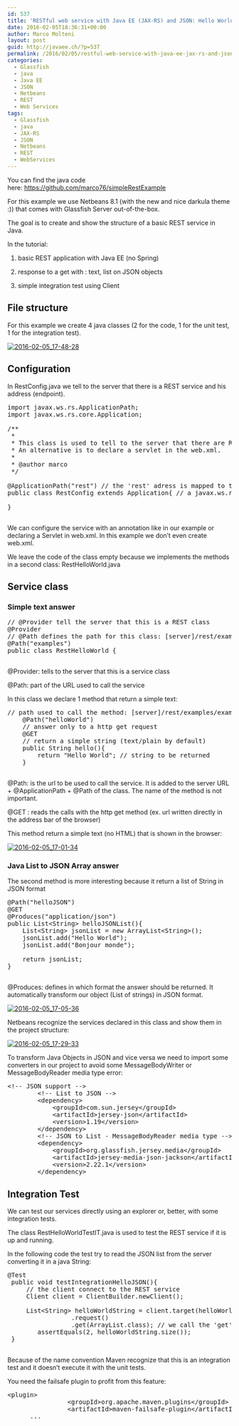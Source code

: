 ```yaml
---
id: 537
title: 'RESTful web service with Java EE (JAX-RS) and JSON: Hello World tutorial'
date: 2016-02-05T18:36:31+00:00
author: Marco Molteni
layout: post
guid: http://javaee.ch/?p=537
permalink: /2016/02/05/restful-web-service-with-java-ee-jax-rs-and-json-beginners-tutorial/
categories:
  - Glassfish
  - java
  - Java EE
  - JSON
  - Netbeans
  - REST
  - Web Services
tags:
  - Glassfish
  - java
  - JAX-RS
  - JSON
  - Netbeans
  - REST
  - WebServices
---
```

You can find the java code here: <a href="https://github.com/marco76/simpleRestExample" target="_blank">https://github.com/marco76/simpleRestExample</a>

For this example we use Netbeans 8.1 (with the new and nice darkula theme :)) that comes with Glassfish Server out-of-the-box.
  
The goal is to create and show the structure of a basic REST service in Java.
  
In the tutorial:
  
1. basic REST application with Java EE (no Spring)
  
2. response to a get with : text, list on JSON objects
  
3. simple integration test using Client

## File structure

For this example we create 4 java classes (2 for the code, 1 for the unit test, 1 for the integration test).

<a href="https://i0.wp.com/javaee.ch/wp-content/uploads/2016/02/2016-02-05_17-48-28.png" rel="attachment wp-att-554"><img src="https://i0.wp.com/javaee.ch/wp-content/uploads/2016/02/2016-02-05_17-48-28.png?resize=300%2C270" alt="2016-02-05_17-48-28" class="alignnone size-medium wp-image-554" data-recalc-dims="1" /></a>

## Configuration

In RestConfig.java we tell to the server that there is a REST service and his address (endpoint).

<pre class="brush: java; title: ; notranslate" title="">import javax.ws.rs.ApplicationPath;
import javax.ws.rs.core.Application;

/**
 *
 * This class is used to tell to the server that there are REST services.
 * An alternative is to declare a servlet in the web.xml.
 * 
 * @author marco
 */

@ApplicationPath("rest") // the 'rest' adress is mapped to the REST services
public class RestConfig extends Application{ // a javax.ws.rs.core.Application must be extended
    
}

</pre>

We can configure the service with an annotation like in our example or declaring a Servlet in web.xml. In this example we don&#8217;t even create web.xml.
  
We leave the code of the class empty because we implements the methods in a second class: RestHelloWorld.java

## Service class

### Simple text answer

<pre class="brush: java; title: ; notranslate" title="">// @Provider tell the server that this is a REST class
@Provider  
// @Path defines the path for this class: [server]/rest/examples
@Path("examples") 
public class RestHelloWorld {

</pre>

@Provider: tells to the server that this is a service class
  
@Path: part of the URL used to call the service

In this class we declare 1 method that return a simple text:

<pre class="brush: java; title: ; notranslate" title="">// path used to call the method: [server]/rest/examples/examples/helloWorld
    @Path("helloWorld") 
    // answer only to a http get request
    @GET 
    // return a simple string (text/plain by default)
    public String hello(){  
        return "Hello World"; // string to be returned
    }
 
</pre>

@Path: is the url to be used to call the service. It is added to the server URL + @ApplicationPath + @Path of the class. The name of the method is not important.
  
@GET : reads the calls with the http get method (ex. url written directly in the address bar of the browser)

This method return a simple text (no HTML) that is shown in the browser:

<a href="{{site.baseurl}}/assets/img/uploads/2016/02/2016-02-05_17-01-34.png" rel="attachment wp-att-542"><img class="alignnone size-medium wp-image-542" src="{{site.baseurl}}/assets/img/uploads/2016/02/2016-02-05_17-01-34.png?resize=300%2C39" alt="2016-02-05_17-01-34" data-recalc-dims="1" /></a>

### Java List to JSON Array answer

The second method is more interesting because it return a list of String in JSON format

<pre class="brush: java; title: ; notranslate" title="">@Path("helloJSON")
@GET
@Produces("application/json")
public List&lt;String&gt; helloJSONList(){
    List&lt;String&gt; jsonList = new ArrayList&lt;String&gt;();
    jsonList.add("Hello World");
    jsonList.add("Bonjour monde");
        
    return jsonList;           
}
 
</pre>

@Produces: defines in which format the answer should be returned. It automatically transform our object (List of strings) in JSON format.

<a href="https://i1.wp.com/javaee.ch/wp-content/uploads/2016/02/2016-02-05_17-05-36.png" rel="attachment wp-att-543"><img class="alignnone size-medium wp-image-543" src="https://i1.wp.com/javaee.ch/wp-content/uploads/2016/02/2016-02-05_17-05-36.png?resize=300%2C41" alt="2016-02-05_17-05-36" data-recalc-dims="1" /></a>

Netbeans recognize the services declared in this class and show them in the project structure:

<a href="{{site.baseurl}}/assets/img/uploads/2016/02/2016-02-05_17-29-33.png" rel="attachment wp-att-547"><img src="{{site.baseurl}}/assets/img/uploads/2016/02/2016-02-05_17-29-33.png?resize=293%2C109" alt="2016-02-05_17-29-33" class="alignnone size-full wp-image-547" data-recalc-dims="1" /></a>

To transform Java Objects in JSON and vice versa we need to import some converters in our project to avoid some MessageBodyWriter or MessageBodyReader media type error:

<pre class="brush: xml; title: ; notranslate" title="">&lt;!-- JSON support --&gt;
        &lt;!-- List to JSON --&gt;
        &lt;dependency&gt;
            &lt;groupId&gt;com.sun.jersey&lt;/groupId&gt;
            &lt;artifactId&gt;jersey-json&lt;/artifactId&gt;
            &lt;version&gt;1.19&lt;/version&gt;
        &lt;/dependency&gt;
        &lt;!-- JSON to List - MessageBodyReader media type --&gt;
        &lt;dependency&gt;
            &lt;groupId&gt;org.glassfish.jersey.media&lt;/groupId&gt;
            &lt;artifactId&gt;jersey-media-json-jackson&lt;/artifactId&gt;
            &lt;version&gt;2.22.1&lt;/version&gt;
        &lt;/dependency&gt;
</pre>

## Integration Test

We can test our services directly using an explorer or, better, with some integration tests.

The class RestHelloWorldTestIT.java is used to test the REST service if it is up and running.
  
In the following code the test try to read the JSON list from the server converting it in a java String:

<pre class="brush: java; title: ; notranslate" title="">@Test
 public void testIntegrationHelloJSON(){
     // the client connect to the REST service
     Client client = ClientBuilder.newClient();
        
     List&lt;String&gt; helloWorldString = client.target(helloWorldURL+"helloJSON") // connection to the pre-defined URL
                 .request()
                 .get(ArrayList.class); // we call the 'get' method and we transform the answer in a String
        assertEquals(2, helloWorldString.size());
 }
 
</pre>

Because of the name convention Maven recognize that this is an integration test and it doesn&#8217;t execute it with the unit tests.
  
You need the failsafe plugin to profit from this feature:

<pre class="brush: xml; title: ; notranslate" title="">&lt;plugin&gt;
                &lt;groupId&gt;org.apache.maven.plugins&lt;/groupId&gt;
                &lt;artifactId&gt;maven-failsafe-plugin&lt;/artifactId&gt;
      ...    
</pre>